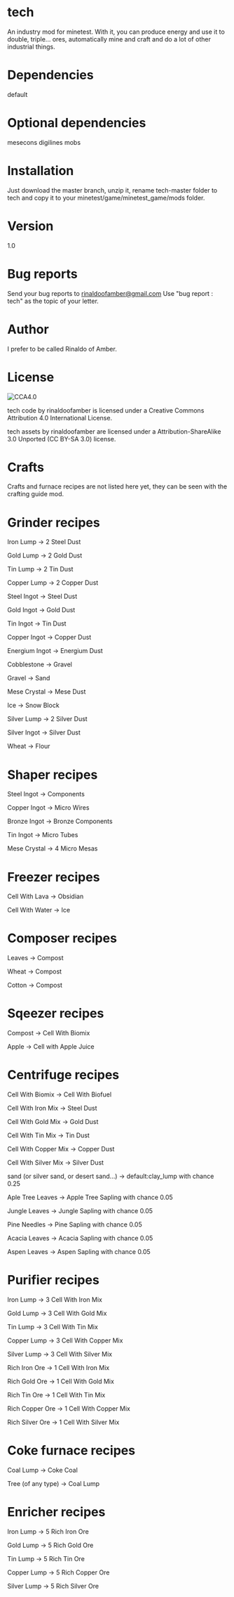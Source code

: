 # tech

An industry mod for minetest. With it, you can produce energy and use it to double, triple... ores, automatically mine and craft and do a lot of other industrial things.

# Dependencies

default

# Optional dependencies

mesecons
digilines
mobs

# Installation

Just download the master branch, unzip it, rename tech-master folder to tech and copy it to your minetest/game/minetest_game/mods folder.

# Version

1.0

# Bug reports

Send your bug reports to rinaldoofamber@gmail.com
Use "bug report : tech" as the topic of your letter.

# Author

I prefer to be called Rinaldo of Amber.

# License
![CCA4.0](https://licensebuttons.net/l/by/4.0/88x31.png)

tech code by rinaldoofamber is licensed under a Creative Commons Attribution 4.0 International License.

tech assets by rinaldoofamber are licensed under a Attribution-ShareAlike 3.0 Unported (CC BY-SA 3.0) license.

# Crafts

Crafts and furnace recipes are not listed here yet, they can be seen with the crafting guide mod.

# Grinder recipes

Iron Lump	->	2 Steel Dust

Gold Lump	->	2 Gold Dust

Tin Lump	->	2 Tin Dust

Copper Lump	->	2 Copper Dust

Steel Ingot	->	Steel Dust

Gold Ingot	->	Gold Dust

Tin Ingot	->	Tin Dust

Copper Ingot	->	Copper Dust

Energium Ingot	->	Energium Dust

Cobblestone	->	Gravel

Gravel	->	Sand

Mese Crystal	->	Mese Dust

Ice	->	Snow Block

Silver Lump	->	2 Silver Dust

Silver Ingot	->	Silver Dust

Wheat	->	Flour

# Shaper recipes

Steel Ingot	->	Components

Copper Ingot	->	Micro Wires

Bronze Ingot	->	Bronze Components

Tin Ingot	->	Micro Tubes

Mese Crystal	->	4 Micro Mesas

# Freezer recipes

Cell With Lava	->	Obsidian

Cell With Water	->	Ice

# Composer recipes

Leaves	->	Compost

Wheat	->	Compost

Cotton	->	Compost

# Sqeezer recipes

Compost	->	Cell With Biomix

Apple	->	Cell with Apple Juice

# Centrifuge recipes

Cell With Biomix	-> Cell With Biofuel

Cell With Iron Mix	-> Steel Dust

Cell With Gold Mix	-> Gold Dust

Cell With Tin Mix	-> Tin Dust

Cell With Copper Mix	-> Copper Dust

Cell With Silver Mix	-> Silver Dust

sand (or silver sand, or desert sand...)	-> default:clay_lump	with chance	0.25

Aple Tree Leaves	-> Apple Tree Sapling	with chance	0.05

Jungle Leaves	-> Jungle Sapling	with chance	0.05

Pine Needles	-> Pine Sapling	with chance	0.05

Acacia Leaves	-> Acacia Sapling	with chance	0.05

Aspen Leaves	-> Aspen Sapling	with chance	0.05

# Purifier recipes

Iron Lump	->	3 Cell With Iron Mix

Gold Lump	->	3 Cell With Gold Mix

Tin Lump	->	3 Cell With Tin Mix

Copper Lump	->	3 Cell With Copper Mix

Silver Lump	->	3 Cell With Silver Mix

Rich Iron Ore	->	1 Cell With Iron Mix

Rich Gold Ore	->	1 Cell With Gold Mix

Rich Tin Ore	->	1 Cell With Tin Mix

Rich Copper Ore	->	1 Cell With Copper Mix

Rich Silver Ore	->	1 Cell With Silver Mix

# Coke furnace recipes

Coal Lump	->	Coke Coal

Tree (of any type)	->	Coal Lump

# Enricher recipes

Iron Lump	->	5 Rich Iron Ore

Gold Lump	->	5 Rich Gold Ore

Tin Lump	->	5 Rich Tin Ore

Copper Lump	->	5 Rich Copper Ore

Silver Lump	->	5 Rich Silver Ore
